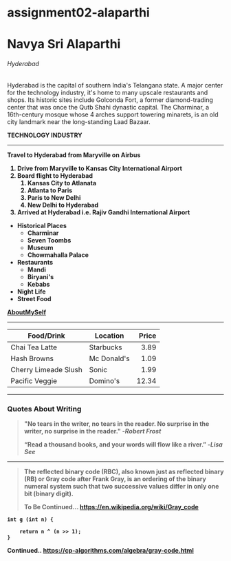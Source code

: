 # assignment02-alaparthi

# Navya Sri Alaparthi

###### Hyderabad

Hyderabad is the capital of southern India's Telangana state. A major center for the technology industry, it's home to many upscale restaurants and shops. Its historic sites include Golconda Fort, a former diamond-trading center that was once the Qutb Shahi dynastic capital. The Charminar, a 16th-century mosque whose 4 arches support towering minarets, is an old city landmark near the long-standing Laad Bazaar. 

<b> TECHNOLOGY INDUSTRY 

---

Travel to Hyderabad from Maryville on Airbus
1. Drive from Maryville to Kansas City International Airport
2. Board flight to Hyderabad
    1. Kansas City to Atlanata
    2. Atlanta to Paris
    3. Paris to New Delhi
    4. New Delhi to Hyderabad
3. Arrived at Hyderabad i.e. Rajiv Gandhi International Airport

* Historical Places
    * Charminar
    * Seven Toombs
    * Museum
    * Chowmahalla Palace
* Restaurants
    * Mandi  
    * Biryani's
    * Kebabs
* Night Life
* Street Food

[AboutMySelf](https://github.com/alap2607/assignment02-alaparthi/blob/main/AboutMe.md)

---

| Food/Drink | Location | Price |
| ---| ---| ---: |
| Chai Tea Latte | Starbucks | 3.89 |
| Hash Browns | Mc Donald's | 1.09 |
| Cherry Limeade Slush | Sonic | 1.99 |
| Pacific Veggie | Domino's | 12.34 |

---

### Quotes About Writing

> "No tears in the writer, no tears in the reader. No surprise in the writer, no surprise in the reader."
> -*Robert Frost*
>
> “Read a thousand books, and your words will flow like a river.”
> -*Lisa See*

---

> The reflected binary code (RBC), also known just as reflected binary (RB) or Gray code after Frank Gray, is an ordering of the binary numeral system such that two successive values differ in only one bit (binary digit).
>
> To Be Continued... <https://en.wikipedia.org/wiki/Gray_code>

```
int g (int n) {
    
    return n ^ (n >> 1);
}

```
Continued.. <https://cp-algorithms.com/algebra/gray-code.html>





